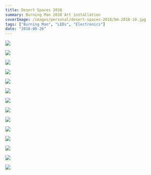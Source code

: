 ```yaml
---
title: Desert Spaces 2018
summary: Burning Man 2018 Art installation
coverImage: /images/personal/desert-spaces-2018/bm-2018-10.jpg
tags: ["Burning Man", "LEDs", "Electronics"]
date: "2018-08-26"
---
```


![](/images/personal/desert-spaces-2018/bm-2018-7.jpg)

![](/images/personal/desert-spaces-2018/P1010528.jpg)

![](/images/personal/desert-spaces-2018/P1010532.jpg)

![](/images/personal/desert-spaces-2018/P1010539.jpg)

![](/images/personal/desert-spaces-2018/P1010656.jpg)

![](/images/personal/desert-spaces-2018/P1010657.jpg)

![](/images/personal/desert-spaces-2018/P1010802.jpg)

![](/images/personal/desert-spaces-2018/P1010805.jpg)

![](/images/personal/desert-spaces-2018/P1010809.jpg)

![](/images/personal/desert-spaces-2018/P1010876.jpg)

![](/images/personal/desert-spaces-2018/P1150105.jpg)

![](/images/personal/desert-spaces-2018/P1010526.jpg)

![](/images/personal/desert-spaces-2018/P1010527.jpg)

![](/images/personal/desert-spaces-2018/P1150035.jpg)
